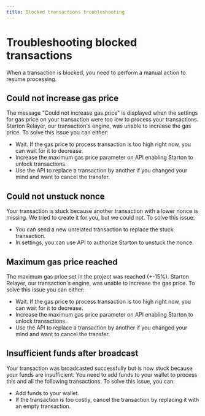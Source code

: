```yaml
---
title: Blocked transactions troubleshooting
---
```


# Troubleshooting blocked transactions

When a transaction is blocked, you need to perform a manual action to resume processing.

## Could not increase gas price

The message "Could not increase gas price" is displayed when the settings for gas price on your transaction were too low to process your transactions.
Starton Relayer, our transaction's engine, was unable to increase the gas price. To solve this issue you can either:

- Wait. If the gas price to process transaction is too high right now, you can wait for it to decrease.
- Increase the maximum gas price parameter on API enabling Starton to unlock transactions.
- Use the API to replace a transaction by another if you changed your mind and want to cancel the transfer.

## Could not unstuck nonce  

Your transaction is stuck because another transaction with a lower nonce is missing. We tried to create it for you, but we could not.
To solve this issue:
- You  can send a new unrelated transaction to replace the stuck transaction.
- In settings, you can use API to authorize Starton to unstuck the nonce.

## Maximum gas price reached

The maximum gas price set in the project was reached (+-15%). Starton Relayer, our transaction's engine, was unable to increase the gas price. To solve this issue you can either:

- Wait. If the gas price to process transaction is too high right now, you can wait for it to decrease.
- Increase the maximum gas price parameter on API enabling Starton to unlock transactions.
- Use the API to replace a transaction by another if you changed your mind and want to cancel the transfer.

## Insufficient funds after broadcast

Your transaction was broadcasted successfully but is now stuck because your funds are insufficient. You need to add funds to your wallet to process this and all the following transactions.
To solve this issue, you can:

- Add funds to your wallet.
- If the transaction is too costly, cancel the transaction by replacing it with an empty transaction.
